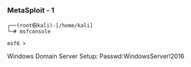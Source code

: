 ### MetaSploit - 1
```linux
┌──(root㉿kali)-[/home/kali]
└─# msfconsole

msf6 > 

```

Windows Domain Server Setup:
Passwd:WindowsServer!2016